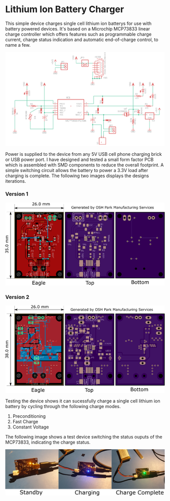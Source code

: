 # Lithium Ion Battery Charger

This simple device charges single cell lithium ion batterys for use with battery powered devices. It's based on a Microchip MCP73833 linear charge controller which offers features such as programmable charge current, charge status indication and automatic end-of-charge control, to name a few. 

![alt text](https://github.com/hpfletch/Images/blob/master/Schematic.PNG)

Power is supplied to the device from any 5V USB cell phone charging brick or USB power port. I have designed and tested a small form factor PCB which is assembled with SMD components to reduce the overall footprint. A simple switching circuit allows the battery to power a 3.3V load after charging is complete. The following two images displays the designs iterations.

### Version 1

![alt text](https://github.com/hpfletch/Images/blob/master/V2%20Drawing.png)


### Version 2

![alt text](https://github.com/hpfletch/Images/blob/master/V3%20Drawing.png)

Testing the device shows it can sucessfully charge a single cell lithium ion battery by cycling through the following charge modes.
  1. Preconditioning
  2. Fast Charge 
  3. Constant Voltage 
 
 The following image shows a test device switching the status ouputs of the MCP73833, indicating the charge status.
 
![alt text](https://github.com/hpfletch/Images/blob/master/modes.png)
